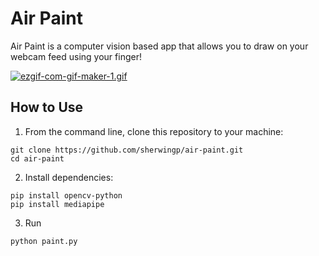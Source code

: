 # Air Paint

Air Paint is a computer vision based app that allows you to draw on your webcam feed using your finger!

[![ezgif-com-gif-maker-1.gif](https://i.postimg.cc/1tMKrF6T/ezgif-com-gif-maker-1.gif)](https://postimg.cc/Hcc5pV64)

## How to Use

1. From the command line, clone this repository to your machine:

```
git clone https://github.com/sherwingp/air-paint.git
cd air-paint
```

2. Install dependencies:
```
pip install opencv-python
pip install mediapipe
```

3. Run
```
python paint.py
```
